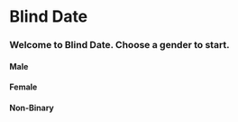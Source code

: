 
<h1>Blind Date </h1>

<h3> Welcome to Blind Date. Choose a gender to start. </h2>

<h4>Male</h4>
<h4>Female</h4>
<h4>Non-Binary</h4>
